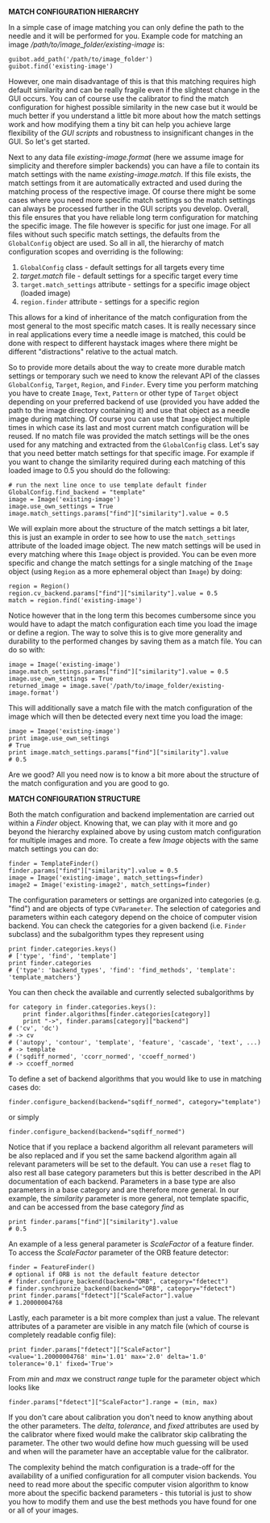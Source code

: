 **MATCH CONFIGURATION HIERARCHY**

In a simple case of image matching you can only define the path to the
needle and it will be performed for you. Example code for matching an
image */path/to/image\_folder/existing-image* is:

```
guibot.add_path('/path/to/image_folder')
guibot.find('existing-image')
```

However, one main disadvantage of this is that this matching requires
high default similarity and can be really fragile even if the slightest
change in the GUI occurs. You can of course use the calibrator to find
the match configuration for highest possible similarity in the new case
but it would be much better if you understand a little bit more about
how the match settings work and how modifying them a tiny bit can help
you achieve large flexibility of the *GUI scripts* and robustness to
insignificant changes in the GUI. So let's get started.

Next to any data file *existing-image.format* (here we assume image for
simplicity and therefore simpler backends) you can have a file to
contain its match settings with the name *existing-image.match*. If this
file exists, the match settings from it are automatically extracted and
used during the matching process of the respective image. Of course
there might be some cases where you need more specific match settings
so the match settings can always be processed further in the GUI
scripts you develop. Overall, this file ensures that you have reliable
long term configuration for matching the specific image. The file
however is specific for just one image. For all files without such
specific match settings, the defaults from the `GlobalConfig` object
are used. So all in all, the hierarchy of match configuration scopes
and overriding is the following:

1. `GlobalConfig` class - default settings for all targets every time
2. *target.match* file - default settings for a specific target every time
3. `target.match_settings` attribute - settings for a specific image
object (loaded image)
4. `region.finder` attribute - settings for a specific region

This allows for a kind of inheritance of the match configuration from
the most general to the most specific match cases. It is really necessary
since in real applications every time a needle image is matched, this
could be done with respect to different haystack images where there
might be different "distractions" relative to the actual match.

So to provide more details about the way to create more durable match
settings or temporary such we need to know the relevant API of the
classes `GlobalConfig`, `Target`, `Region`, and `Finder`. Every time you
perform matching you have to create `Image`, `Text`, `Pattern` or other
type of `Target` object depending on your preferred backend of use
(provided you have added the path to the image directory containing it)
and use that object as a needle image during matching. Of course you can
use that `Image` object multiple times in which case its last and most
current match configuration will be reused. If no match file was provided
the match settings will be the ones used for any matching and extracted
from the `GlobalConfig` class. Let's say that you need better match
settings for that specific image. For example if you want to change the
similarity required during each matching of this loaded image to 0.5 you
should do the following:

```
# run the next line once to use template default finder
GlobalConfig.find_backend = "template"
image = Image('existing-image')
image.use_own_settings = True
image.match_settings.params["find"]["similarity"].value = 0.5
```

We will explain more about the structure of the match settings a bit
later, this is just an example in order to see how to use the
`match_settings` attribute of the loaded image object. The new match
settings will be used in every matching where this `Image` object is
provided. You can be even more specific and change the match settings
for a single matching of the `Image` object (using `Region` as a more
ephemeral object than `Image`) by doing:

```
region = Region()
region.cv_backend.params["find"]["similarity"].value = 0.5
match = region.find('existing-image')
```

Notice however that in the long term this becomes cumbersome since you
would have to adapt the match configuration each time you load the image
or define a region. The way to solve this is to give more generality and
durability to the performed changes by saving them as a match file. You
can do so with:

```
image = Image('existing-image')
image.match_settings.params["find"]["similarity"].value = 0.5
image.use_own_settings = True
returned_image = image.save('/path/to/image_folder/existing-image.format')
```

This will additionally save a match file with the match configuration of
the image which will then be detected every next time you load the image:

```
image = Image('existing-image')
print image.use_own_settings
# True
print image.match_settings.params["find"]["similarity"].value
# 0.5
```

Are we good? All you need now is to know a bit more about the structure
of the match configuration and you are good to go.


**MATCH CONFIGURATION STRUCTURE**

Both the match configuration and backend implementation are carried out
within a *Finder* object. Knowing that, we can play with it more and go
beyond the hierarchy explained above by using custom match configuration
for multiple images and more. To create a few *Image* objects with the
same match settings you can do:

```
finder = TemplateFinder()
finder.params["find"]["similarity"].value = 0.5
image = Image('existing-image', match_settings=finder)
image2 = Image('existing-image2', match_settings=finder)
```

The configuration parameters or settings are organized into categories
(e.g. "find") and are objects of type `CVParameter`. The selection of
categories and parameters within each category depend on the choice of
computer vision backend. You can check the categories for a given backend
(i.e. `Finder` subclass) and the subalgorithm types they represent using

```
print finder.categories.keys()
# ['type', 'find', 'template']
print finder.categories
# {'type': 'backend_types', 'find': 'find_methods', 'template': 'template_matchers'}
```

You can then check the available and currently selected subalgorithms by

```
for category in finder.categories.keys():
    print finder.algorithms[finder.categories[category]]
    print "->", finder.params[category]["backend"]
# ('cv', 'dc')
# -> cv
# ('autopy', 'contour', 'template', 'feature', 'cascade', 'text', ...)
# -> template
# ('sqdiff_normed', 'ccorr_normed', 'ccoeff_normed')
# -> ccoeff_normed
```

To define a set of backend algorithms that you would like to use in
matching cases do:

```
finder.configure_backend(backend="sqdiff_normed", category="template")
```

or simply

```
finder.configure_backend(backend="sqdiff_normed")
```

Notice that if you replace a backend algorithm all relevant parameters
will be also replaced and if you set the same backend algorithm again
all relevant parameters will be set to the default. You can use a `reset`
flag to also rest all base category parameters but this is better
described in the API documentation of each backend. Parameters in a
base type are also parameters in a base category and are therefore more
general. In our example, the *similarity* parameter is more general, not
template spacific, and can be accessed from the base category *find* as

```
print finder.params["find"]["similarity"].value
# 0.5
```

An example of a less general parameter is *ScaleFactor* of a feature
finder. To access the *ScaleFactor* parameter of the ORB feature detector:

```
finder = FeatureFinder()
# optional if ORB is not the default feature detector
# finder.configure_backend(backend="ORB", category="fdetect")
# finder.synchronize_backend(backend="ORB", category="fdetect")
print finder.params["fdetect"]["ScaleFactor"].value
# 1.20000004768
```

Lastly, each parameter is a bit more complex than just a value. The
relevant attributes of a parameter are visible in any match file (which
of course is completely readable config file):

```
print finder.params["fdetect"]["ScaleFactor"]
<value='1.20000004768' min='1.01' max='2.0' delta='1.0' tolerance='0.1' fixed='True'>
```

From *min* and *max* we construct *range* tuple for the parameter object
which looks like

```
finder.params["fdetect"]["ScaleFactor"].range = (min, max)
```

If you don't care about calibration you don't need to know anything
about the other parameters. The *delta*, *tolerance*, and *fixed*
attributes are used by the calibrator where fixed would make the
calibrator skip calibrating the parameter. The other two would define
how much guessing will be used and when will the parameter have an
acceptable value for the calibrator.

The complexity behind the match configuration is a trade-off for the
availability of a unified configuration for all computer vision backends.
You need to read more about the specific computer vision algorithm to
know more about the specific backend parameters - this tutorial is
just to show you how to modify them and use the best methods you have
found for one or all of your images.
